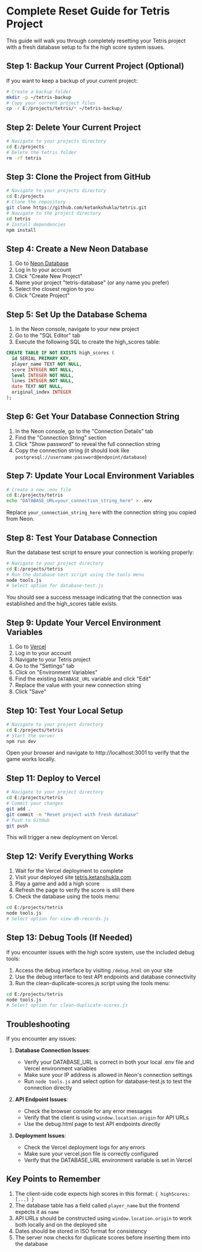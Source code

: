 # Complete Reset Guide for Tetris Project

This guide will walk you through completely resetting your Tetris project with a fresh database setup to fix the high score system issues.

## Step 1: Backup Your Current Project (Optional)

If you want to keep a backup of your current project:

```bash
# Create a backup folder
mkdir -p ~/tetris-backup
# Copy your current project files
cp -r E:/projects/tetris/* ~/tetris-backup/
```

## Step 2: Delete Your Current Project

```bash
# Navigate to your projects directory
cd E:/projects
# Delete the tetris folder
rm -rf tetris
```

## Step 3: Clone the Project from GitHub

```bash
# Navigate to your projects directory
cd E:/projects
# Clone the repository
git clone https://github.com/ketankshukla/tetris.git
# Navigate to the project directory
cd tetris
# Install dependencies
npm install
```

## Step 4: Create a New Neon Database

1. Go to [Neon Database](https://console.neon.tech/)
2. Log in to your account
3. Click "Create New Project"
4. Name your project "tetris-database" (or any name you prefer)
5. Select the closest region to you
6. Click "Create Project"

## Step 5: Set Up the Database Schema

1. In the Neon console, navigate to your new project
2. Go to the "SQL Editor" tab
3. Execute the following SQL to create the high_scores table:

```sql
CREATE TABLE IF NOT EXISTS high_scores (
  id SERIAL PRIMARY KEY,
  player_name TEXT NOT NULL,
  score INTEGER NOT NULL,
  level INTEGER NOT NULL,
  lines INTEGER NOT NULL,
  date TEXT NOT NULL,
  original_index INTEGER
);
```

## Step 6: Get Your Database Connection String

1. In the Neon console, go to the "Connection Details" tab
2. Find the "Connection String" section
3. Click "Show password" to reveal the full connection string
4. Copy the connection string (it should look like `postgresql://username:password@endpoint/database`)

## Step 7: Update Your Local Environment Variables

```bash
# Create a new .env file
cd E:/projects/tetris
echo "DATABASE_URL=your_connection_string_here" > .env
```

Replace `your_connection_string_here` with the connection string you copied from Neon.

## Step 8: Test Your Database Connection

Run the database test script to ensure your connection is working properly:

```bash
# Navigate to your project directory
cd E:/projects/tetris
# Run the database test script using the tools menu
node tools.js
# Select option for database-test.js
```

You should see a success message indicating that the connection was established and the high_scores table exists.

## Step 9: Update Your Vercel Environment Variables

1. Go to [Vercel](https://vercel.com/)
2. Log in to your account
3. Navigate to your Tetris project
4. Go to the "Settings" tab
5. Click on "Environment Variables"
6. Find the existing `DATABASE_URL` variable and click "Edit"
7. Replace the value with your new connection string
8. Click "Save"

## Step 10: Test Your Local Setup

```bash
# Navigate to your project directory
cd E:/projects/tetris
# Start the server
npm run dev
```

Open your browser and navigate to http://localhost:3001 to verify that the game works locally.

## Step 11: Deploy to Vercel

```bash
# Navigate to your project directory
cd E:/projects/tetris
# Commit your changes
git add .
git commit -m "Reset project with fresh database"
# Push to GitHub
git push
```

This will trigger a new deployment on Vercel.

## Step 12: Verify Everything Works

1. Wait for the Vercel deployment to complete
2. Visit your deployed site [tetris.ketanshukla.com](https://tetris.ketanshukla.com)
3. Play a game and add a high score
4. Refresh the page to verify the score is still there
5. Check the database using the tools menu:

```bash
cd E:/projects/tetris
node tools.js
# Select option for view-db-records.js
```

## Step 13: Debug Tools (If Needed)

If you encounter issues with the high score system, use the included debug tools:

1. Access the debug interface by visiting `/debug.html` on your site
2. Use the debug interface to test API endpoints and database connectivity
3. Run the clean-duplicate-scores.js script using the tools menu:

```bash
cd E:/projects/tetris
node tools.js
# Select option for clean-duplicate-scores.js
```

## Troubleshooting

If you encounter any issues:

1. **Database Connection Issues**:
   - Verify your DATABASE_URL is correct in both your local .env file and Vercel environment variables
   - Make sure your IP address is allowed in Neon's connection settings
   - Run `node tools.js` and select option for database-test.js to test the connection directly

2. **API Endpoint Issues**:
   - Check the browser console for any error messages
   - Verify that the client is using `window.location.origin` for API URLs
   - Use the debug.html page to test API endpoints directly

3. **Deployment Issues**:
   - Check the Vercel deployment logs for any errors
   - Make sure your vercel.json file is correctly configured
   - Verify that the DATABASE_URL environment variable is set in Vercel

## Key Points to Remember

1. The client-side code expects high scores in this format: `{ highScores: [...] }`
2. The database table has a field called `player_name` but the frontend expects it as `name`
3. API URLs should be constructed using `window.location.origin` to work both locally and on the deployed site
4. Dates should be stored in ISO format for consistency
5. The server now checks for duplicate scores before inserting them into the database
